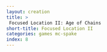 ```yaml
---
layout: creation
title: >
 Focused Location II: Age of Chains
short-title: Focused Location II
categories: games mc-spake
index: 8
---
```

